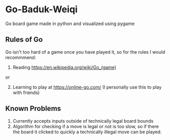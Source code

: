 # Go-Baduk-Weiqi
Go board game made in python and visualized using pygame

## Rules of Go

Go isn't too hard of a game once you have played it, so for the rules I would recommmend:
1. Reading https://en.wikipedia.org/wiki/Go_(game)

or

2. Learning to play at https://online-go.com/ (I personally use this to play with friends)

## Known Problems

1. Currently accepts inputs outside of technically legal board bounds
2. Algorithm for checking if a move is legal or not is too slow, so if there the board it clicked to quickly a technically illegal move can be played.
